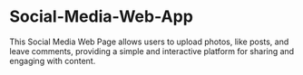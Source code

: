 # Social-Media-Web-App
This Social Media Web Page allows users to upload photos, like posts, and leave comments, providing a simple and interactive platform for sharing and engaging with content.
